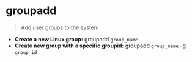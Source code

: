 # groupadd
> Add user groups to the system
- **Create a new Linux group:**
groupadd `group_name`
- **Create new group with a specific groupid:**
groupadd `group_name` -g `group_id`
